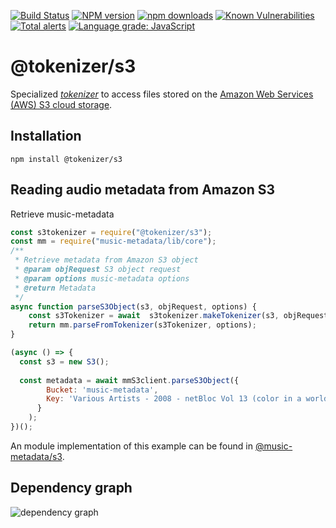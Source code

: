 [![Build Status](https://travis-ci.org/Borewit/tokenizer-s3.svg?branch=master)](https://travis-ci.org/Borewit/tokenizer-s3)
[![NPM version](https://img.shields.io/npm/v/@tokenizer/s3.svg)](https://npmjs.org/package/@tokenizer/s3)
[![npm downloads](https://img.shields.io/npm/dm/@tokenizer/s3.svg)](https://npmcharts.com/compare/@tokenizer/s3,@tokenizer/range,streaming-http-token-reader?start=300)
[![Known Vulnerabilities](https://snyk.io/test/github/Borewit/tokenizer-s3/badge.svg?targetFile=package.json)](https://snyk.io/test/github/Borewit/tokenizer-s3?targetFile=package.json)
[![Total alerts](https://img.shields.io/lgtm/alerts/g/Borewit/tokenizer-s3.svg?logo=lgtm&logoWidth=18)](https://lgtm.com/projects/g/Borewit/tokenizer-s3/alerts/)
[![Language grade: JavaScript](https://img.shields.io/lgtm/grade/javascript/g/Borewit/tokenizer-s3.svg?logo=lgtm&logoWidth=18)](https://lgtm.com/projects/g/Borewit/tokenizer-s3/context:javascript)

# @tokenizer/s3
Specialized [_tokenizer_](https://github.com/Borewit/strtok3#tokenizer) to access files stored on the  [Amazon Web Services (AWS) S3 cloud storage](https://docs.aws.amazon.com/AmazonS3/latest/dev/Welcome.html).

## Installation
```shell script
npm install @tokenizer/s3
```

## Reading audio metadata from Amazon S3 

Retrieve music-metadata 
```js
const s3tokenizer = require("@tokenizer/s3");
const mm = require("music-metadata/lib/core");
/**
 * Retrieve metadata from Amazon S3 object
 * @param objRequest S3 object request
 * @param options music-metadata options
 * @return Metadata
 */
async function parseS3Object(s3, objRequest, options) {
    const s3Tokenizer = await  s3tokenizer.makeTokenizer(s3, objRequest, options);
    return mm.parseFromTokenizer(s3Tokenizer, options);
}

(async () => {
  const s3 = new S3();
  
  const metadata = await mmS3client.parseS3Object({
        Bucket: 'music-metadata',
        Key: 'Various Artists - 2008 - netBloc Vol 13 (color in a world of monochrome) {BSCOMP0013} [MP3-V0]/01 - Nils Hoffmann - Sweet Man Like Me.mp3'
      }
    );
})();
```
An module implementation of this example can be found in [@music-metadata/s3](https://github.com/Borewit/music-metadata-s3).

## Dependency graph

![dependency graph](https://i.imgur.com/gD0xTvx.png)
